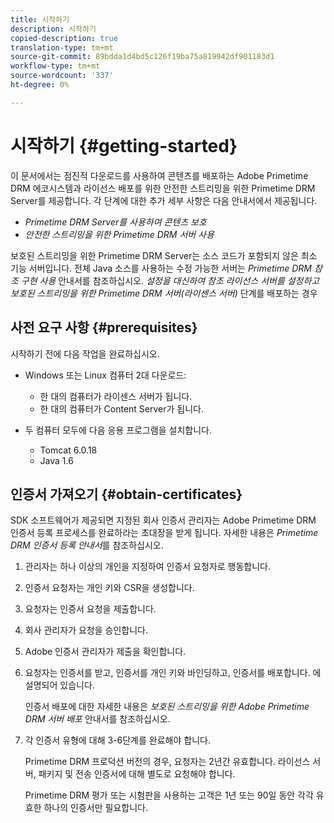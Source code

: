 ```yaml
---
title: 시작하기
description: 시작하기
copied-description: true
translation-type: tm+mt
source-git-commit: 89bdda1d4bd5c126f19ba75a819942df901183d1
workflow-type: tm+mt
source-wordcount: '337'
ht-degree: 0%

---
```



# 시작하기 {#getting-started}

이 문서에서는 점진적 다운로드를 사용하여 콘텐츠를 배포하는 Adobe Primetime DRM 에코시스템과 라이선스 배포를 위한 안전한 스트리밍을 위한 Primetime DRM Server를 제공합니다. 각 단계에 대한 추가 세부 사항은 다음 안내서에서 제공됩니다.

* *Primetime DRM Server를 사용하여 콘텐츠 보호*
* *안전한 스트리밍을 위한 Primetime DRM 서버 사용*

보호된 스트리밍을 위한 Primetime DRM Server는 소스 코드가 포함되지 않은 최소 기능 서버입니다. 전체 Java 소스를 사용하는 수정 가능한 서버는 *Primetime DRM 참조 구현 사용* 안내서를 참조하십시오. *설정을 대신하여 참조 라이선스 서버를 설정하고 보호된 스트리밍을 위한 Primetime DRM 서버(라이센스 서버)* 단계를 배포하는 경우

## 사전 요구 사항 {#prerequisites}

시작하기 전에 다음 작업을 완료하십시오.

* Windows 또는 Linux 컴퓨터 2대 다운로드:

   * 한 대의 컴퓨터가 라이센스 서버가 됩니다.
   * 한 대의 컴퓨터가 Content Server가 됩니다.

* 두 컴퓨터 모두에 다음 응용 프로그램을 설치합니다.

   * Tomcat 6.0.18
   * Java 1.6

## 인증서 가져오기 {#obtain-certificates}

SDK 소프트웨어가 제공되면 지정된 회사 인증서 관리자는 Adobe Primetime DRM 인증서 등록 프로세스를 완료하라는 초대장을 받게 됩니다. 자세한 내용은 *Primetime DRM 인증서 등록 안내서*&#x200B;를 참조하십시오.

1. 관리자는 하나 이상의 개인을 지정하여 인증서 요청자로 행동합니다.
1. 인증서 요청자는 개인 키와 CSR을 생성합니다.
1. 요청자는 인증서 요청을 제출합니다.
1. 회사 관리자가 요청을 승인합니다.
1. Adobe 인증서 관리자가 제출을 확인합니다.
1. 요청자는 인증서를 받고, 인증서를 개인 키와 바인딩하고, 인증서를 배포합니다. 에 설명되어 있습니다.

   인증서 배포에 대한 자세한 내용은 *보호된 스트리밍을 위한 Adobe Primetime DRM 서버 배포* 안내서를 참조하십시오.
1. 각 인증서 유형에 대해 3-6단계를 완료해야 합니다.

   Primetime DRM 프로덕션 버전의 경우, 요청자는 2년간 유효합니다. 라이선스 서버, 패키지 및 전송 인증서에 대해 별도로 요청해야 합니다.

   Primetime DRM 평가 또는 시험판을 사용하는 고객은 1년 또는 90일 동안 각각 유효한 하나의 인증서만 필요합니다.